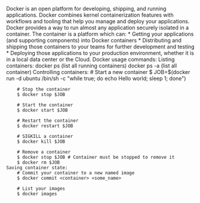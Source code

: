Docker is an open platform for developing, shipping, and running applications. Docker combines kernel containerization features with workflows and tooling that help you manage and deploy your applications.
 Docker provides a way to run almost any application securely isolated in a container.
The container is a platform which can:
	* Getting your applications (and supporting components) into Docker containers
	* Distributing and shipping those containers to your teams for further development and testing
	* Deploying those applications to your production environment, whether it is in a local data center or the Cloud.
Docker usage commands:
	Listing containers:
		docker ps (list all running containers)
		docker ps -a (list all container)
	Controlling containers:
		# Start a new container
		$ JOB=$(docker run -d ubuntu /bin/sh -c "while true; do echo Hello world; sleep 1; done")

		# Stop the container
		$ docker stop $JOB

		# Start the container
		$ docker start $JOB

		# Restart the container
		$ docker restart $JOB

		# SIGKILL a container
		$ docker kill $JOB

		# Remove a container
		$ docker stop $JOB # Container must be stopped to remove it
		$ docker rm $JOB
	Saving container state:
		# Commit your container to a new named image
		$ docker commit <container> <some_name>

		# List your images
		$ docker images
		